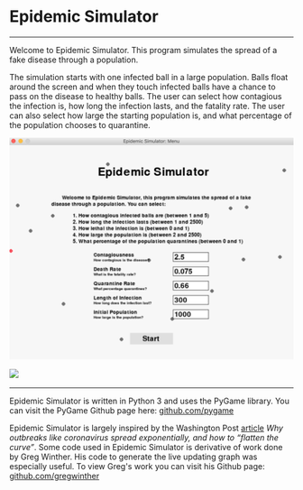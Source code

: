 # Epidemic Simulator

---

Welcome to Epidemic Simulator. This program simulates the spread of a fake disease through a population. 

The simulation starts with one infected ball in a large population. Balls float around the screen
and when they touch infected balls have a chance to pass on the disease to healthy balls. The user
can select how contagious the infection is, how long the infection lasts, and the fatality rate. The user can also select how large the starting population is, and what percentage of the population chooses to quarantine.

![](https://github.com/SJEllard/Disease-Simulation/blob/master/images/menu.png)

![](https://github.com/SJEllard/Disease-Simulation/blob/master/images/gif1.gif)

---

Epidemic Simulator is written in Python 3 and uses the PyGame library. You can visit the PyGame Github page here: <a href="https://github.com/pygame" target="_top">github.com/pygame</a>

Epidemic Simulator is largely inspired by the Washington Post <a href="https://www.washingtonpost.com/graphics/2020/world/corona-simulator/" target="_top">article</a> <i>Why outbreaks like coronavirus spread exponentially, and how to “flatten the curve”</i>. Some code used in Epidemic Simulator is derivative of work done by Greg Winther. His code to generate the live updating graph was especially useful. To view Greg's work you can visit his Github page: <a href="https://github.com/gregwinther" target="_top">github.com/gregwinther</a>
 
